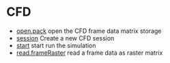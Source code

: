 # CFD



+ [open.pack](CFD/open.pack.1) open the CFD frame data matrix storage
+ [session](CFD/session.1) Create a new CFD session
+ [start](CFD/start.1) start run the simulation
+ [read.frameRaster](CFD/read.frameRaster.1) read a frame data as raster matrix

